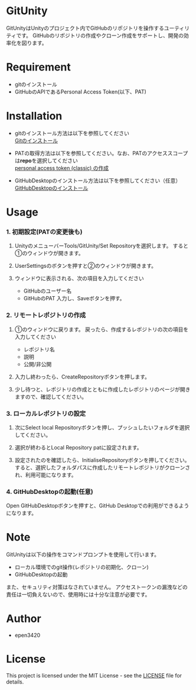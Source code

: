 # GitUnity

GitUnityはUnityのプロジェクト内でGitHubのリポジトリを操作するユーティリティです。
GitHubのリポジトリの作成やクローン作成をサポートし、開発の効率化を図ります。

# Requirement

* gitのインストール
* GitHubのAPIであるPersonal Access Token(以下、PAT)

# Installation

* gitのインストール方法は以下を参照してください  
  [Gitのインストール](https://git-scm.com/book/ja/v2/%E4%BD%BF%E3%81%84%E5%A7%8B%E3%82%81%E3%82%8B-Git%E3%81%AE%E3%82%A4%E3%83%B3%E3%82%B9%E3%83%88%E3%83%BC%E3%83%AB)

* PATの取得方法は以下を参照してください。なお、PATのアクセススコープは**repo**を選択してください  
  [personal access token (classic) の作成](https://docs.github.com/ja/authentication/keeping-your-account-and-data-secure/managing-your-personal-access-tokens#personal-access-token-classic-%E3%81%AE%E4%BD%9C%E6%88%90)

* GitHubDesktopのインストール方法は以下を参照してください（任意）
  [GitHubDesktopのインストール](https://docs.github.com/en/desktop/installing-and-authenticating-to-github-desktop/installing-github-desktop)

# Usage

### 1. 初期設定(PATの変更後も)

1. UnityのメニューバーTools/GitUnity/Set Repositoryを選択します。
   すると①のウィンドウが開きます。

2. UserSettingsのボタンを押すと②のウィンドウが開きます。

3. ウィンドウに表示される、次の項目を入力してください
   * GitHubのユーザー名
   * GitHubのPAT
   入力し、Saveボタンを押す。

### 2. リモートレポジトリの作成

1. ①のウィンドウに戻ります。
   戻ったら、作成するレポジトリの次の項目を入力してください
   * レポジトリ名
   * 説明
   * 公開/非公開

2. 入力し終わったら、CreateRepositoryボタンを押します。

3. 少し待つと、レポジトリの作成とともに作成したレポジトリのページが開きますので、確認してください。

### 3. ローカルレポジトリの設定

1. 次にSelect local Repositoryボタンを押し、プッシュしたいフォルダを選択してください。

2. 選択が終わるとLocal Repository patに設定されます。

3. 設定されたのを確認したら、InitialiseRepositoryボタンを押してください。
   すると、選択したフォルダパスに作成したリモートレポジトリがクローンされ、利用可能になります。

### 4. GitHubDesktopの起動(任意)

Open GitHubDesktopボタンを押すと、GitHub Desktopでの利用ができるようになります。

# Note

GitUnityは以下の操作をコマンドプロンプトを使用して行います。
* ローカル環境でのgit操作(レポジトリの初期化、クローン)
* GitHubDesktopの起動

また、セキュリティ対策はなされていません。
アクセストークンの漏洩などの責任は一切負えないので、使用時には十分な注意が必要です。
# Author

* epen3420

# License

This project is licensed under the MIT License - see the [LICENSE](LICENSE) file for details.

